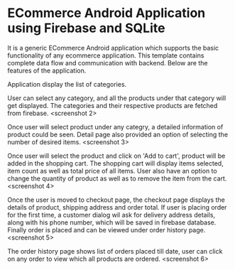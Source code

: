# ECommerce Android Application using Firebase and SQLite

It is a generic ECommerce Android application which supports the basic functionality of any ecommerce application. 
This template contains complete data flow and communication with backend.
Below are the features of the application.

Application display the list of categories.
<Screenshot>

User can select any category, and all the products under that category will get displayed. The categories and their respective products are fetched from firebase.
<screenshot 2>

Once user will select product under any categry, a detailed information of product could be seen. 
Detail page also provided an option of selecting the number of desired items.
<screenshot 3>

Once user will select the product and click on 'Add to cart', product will be added in the shopping cart. 
The shopping cart will display items selected, item count as well as total price of all items.
User also have an option to change the quantity of product as well as to remove the item from the cart.
<screenshot 4>


Once the user is moved to checkout page, the checkout page displays the details of product, shipping address and order total.
If user is placing order for the first time, a customer dialog wil ask for delivery address details, along with his phone number, which will be saved in firebase database.
Finally order is placed and can be viewed under order history page.
<screenshot 5>

The order history page shows list of orders placed till date, user can click on any order to view which all products are ordered.
<screenshot 6>








